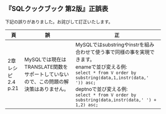 ## 『SQLクックブック 第2版』正誤表

下記の誤りがありました。お詫びして訂正いたします。

| 頁 | 誤 | 正 |
|----|----|----|
| 2章<br />レシピ2.4<br />p.21 | MySQLでは現在はTRANSLATE関数をサポートしていないので、この問題の解決策はありません。| MySQLではsubstringやinstrを組み合わせて使う事で同様の事を実現できます。<br /> enameで並び変える例: <br /> `select * from V order by substring(data,1,instr(data,' ')) asc;`<br />deptnoで並び変える例: <br /> `select * from V order by substring(data,instr(data,' ') + 1,2) asc;`  |

